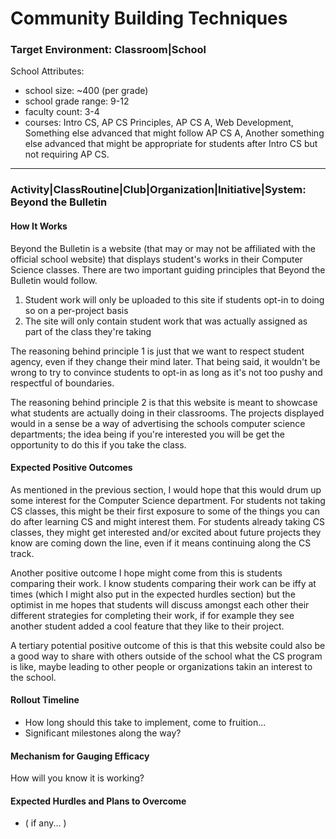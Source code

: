 # Community Building Techniques

### Target Environment: Classroom|School

School Attributes:
* school size: ~400 (per grade)
* school grade range: 9-12
* faculty count: 3-4
* courses: Intro CS, AP CS Principles, AP CS A, Web Development, Something else advanced that might follow AP CS A, Another something else advanced that might be appropriate for students after Intro CS but not requiring AP CS.

* * *

### Activity|ClassRoutine|Club|Organization|Initiative|System: Beyond the Bulletin

#### How It Works
Beyond the Bulletin is a website (that may or may not be affiliated with the official school website) that displays student's works in their Computer Science classes. There are two important guiding principles that Beyond the Bulletin would follow.

1. Student work will only be uploaded to this site if students opt-in to doing so on a per-project basis
2. The site will only contain student work that was actually assigned as part of the class they're taking

The reasoning behind principle 1 is just that we want to respect student agency, even if they change their mind later. That being said, it wouldn't be wrong to try to convince students to opt-in as long as it's not too pushy and respectful of boundaries.

The reasoning behind principle 2 is that this website is meant to showcase what students are actually doing in their classrooms. The projects displayed would in a sense be a way of advertising the schools computer science departments; the idea being if you're interested you will be get the opportunity to do this if you take the class.  

#### Expected Positive Outcomes
As mentioned in the previous section, I would hope that this would drum up some interest for the Computer Science department. For students not taking CS classes, this might be their first exposure to some of the things you can do after learning CS and might interest them. For students already taking CS classes, they might get interested and/or excited about future projects they know are coming down the line, even if it means continuing along the CS track.

Another positive outcome I hope might come from this is students comparing their work. I know students comparing their work can be iffy at times (which I might also put in the expected hurdles section) but the optimist in me hopes that students will discuss amongst each other their different strategies for completing their work, if for example they see another student added a cool feature that they like to their project.

A tertiary potential positive outcome of this is that this website could also be a good way to share with others outside of the school what the CS program is like, maybe leading to other people or organizations takin an interest to the school.


#### Rollout Timeline
* How long should this take to implement, come to fruition...
* Significant milestones along the way?

#### Mechanism for Gauging Efficacy
How will you know it is working?

#### Expected Hurdles and Plans to Overcome
* ( if any... )